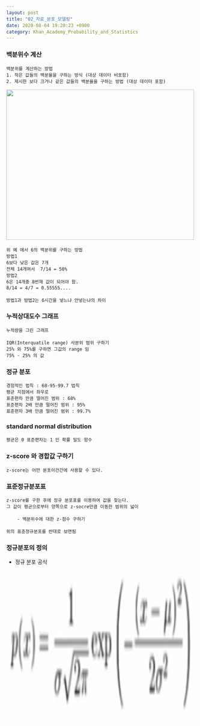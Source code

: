 ```yaml
---
layout: post
title: "02_자료_분포_모델링"
date: 2020-08-04 19:20:23 +0900
category: Khan_Academy_Probability_and_Statistics
---
```


### 백분위수 계산

```
백분위를 계산하는 방법 
1. 작은 값들의 백분율을 구하는 방식 (대상 데이터 비포함)
2. 제시한 보다 크거나 같은 값들의 백분율을 구하는 방법 (대상 데이터 포함)
```

<img src="/img/book/Khan_Academy_확률과통계/분위01.PNG" width="500px" height="400px"></img> <br>

```
위 예 에서 6의 백분위를 구하는 방법
방법1
6보다 낮은 값은 7개 
전체 14개여서  7/14 = 50%
방법2
6은 14개중 8번재 값이 되어야 함.
8/14 = 4/7 = 0.55555....

방법1과 방법2는 6시간을 넣느냐 안넣는냐의 차이 
```

### 누적상대도수 그래프

```
누적량을 그린 그래프

IQR(Interquatile range) 사분위 범위 구하기
25% 와 75%를 구하면 그값의 range 임 
75% - 25% 의 값
```


### 정규 분포

```
경험적인 법칙 : 68-95-99.7 법칙
평균 지점에서 좌우로
표준편차 만큼 떨어진 범위 : 68%
표준편차 2배 만큼 떨어진 범위 : 95%
표준편차 3배 만큼 떨어진 범위 : 99.7%  
```

### standard normal distribution

```
평균은 0 표준편차는 1 인 확률 밀도 함수 
```

### z-score 와 경합값 구하기

```
z-score는 어떤 분포이건간에 사용할 수 있다.
```

### 표준정규분포표 

```
z-score를 구한 후에 정규 분포표를 이용하여 값을 찾는다.
그 값이 평균으로부터 양쪽으로 z-socre만큼 이동한 범위의 넓이

    - 백분위수에 대한 z-점수 구하기

위의 표준정규분포를 반대로 보면됨  
```

### 정규분포의 정의 

- 정규 분포 공식

<img src="/img/book/Khan_Academy_확률과통계/정규분포_공식.PNG" width="500px" height="400px"></img> <br>



